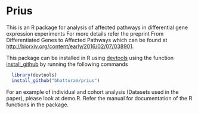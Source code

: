 # Prius
This is an R package for analysis of affected pathways in differential gene expression experiments
For more details refer the preprint From Differentiated Genes to Affected Pathways which can be found at http://biorxiv.org/content/early/2016/02/07/038901.

This package can be installed in R using [devtools](https://cran.r-project.org/web/packages/devtools/index.html) using the function [install_github](http://www.inside-r.org/packages/cran/devtools/docs/install_github) by running the following commands

```R
  library(devtools)
  install_github("bhatturam/prius")
```
For an example of individual and cohort analysis (Datasets used in the paper), please look at demo.R. Refer the manual for documentation
of the R functions in the package.
